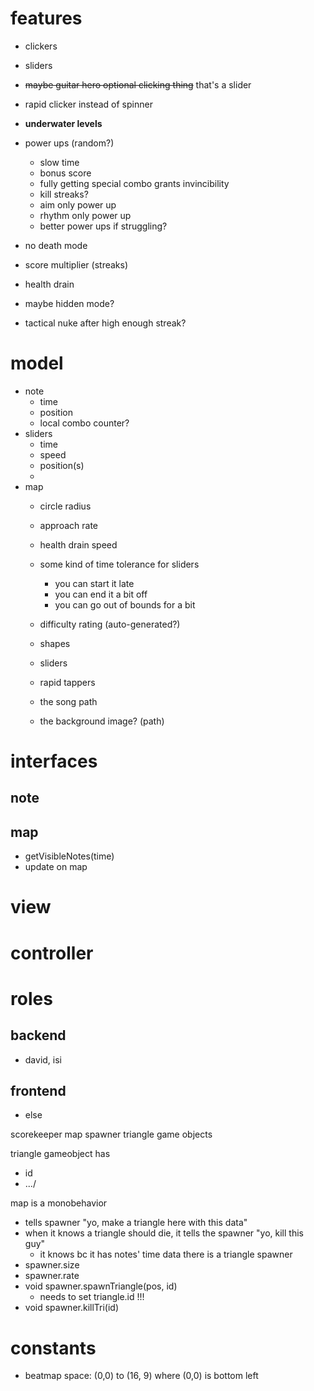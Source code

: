 # features
* clickers
* sliders
* ~~maybe guitar hero optional clicking thing~~ that's a slider
* rapid clicker instead of spinner
* **underwater levels**
* power ups (random?)
    * slow time
    * bonus score
    * fully getting special combo grants invincibility
    * kill streaks?
    * aim only power up
    * rhythm only power up
    * better power ups if struggling?

* no death mode
* score multiplier (streaks)
* health drain
* maybe hidden mode?
* tactical nuke after high enough streak?

# model
* note
    * time
    * position
    * local combo counter?
* sliders
    * time
    * speed
    * position(s)
    * 
* map
    * circle radius
    * approach rate
    * health drain speed
    * some kind of time tolerance for sliders
        * you can start it late
        * you can end it a bit off
        * you can go out of bounds for a bit

    * difficulty rating (auto-generated?)

    * shapes
    * sliders
    * rapid tappers
    * the song path
    * the background image? (path)


# interfaces
## note

## map
* getVisibleNotes(time)
* update on map


# view

# controller

# roles

## backend
* david, isi

## frontend
* else

scorekeeper
map
spawner
triangle game objects

triangle gameobject has
* id
* .../

map is a monobehavior
* tells spawner "yo, make a triangle here with this data"
* when it knows a triangle should die, it tells the spawner "yo, kill this guy"
    * it knows bc it has notes' time data
there is a triangle spawner
* spawner.size
* spawner.rate
* void spawner.spawnTriangle(pos, id)
    * needs to set triangle.id !!!
* void spawner.killTri(id)

# constants
* beatmap space: (0,0) to (16, 9) where (0,0) is bottom left
